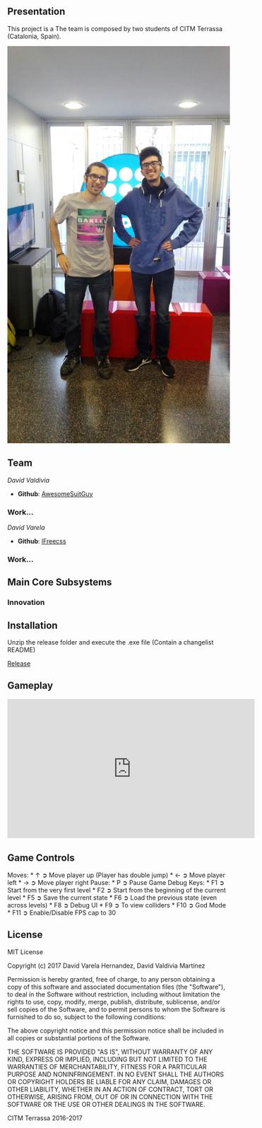 ## Presentation

This project is a  The team is composed by two students of CITM Terrassa (Catalonia, Spain).

![Group](977152a3-fc96-4be5-8137-84fe3d451d3f.jpg)

## Team

_David Valdivia_
* **Github**: [AwesomeSuitGuy](https://github.com/AwesomeSuitGuy)
### Work...

_David Varela_
* **Github**: [lFreecss](https://github.com/lFreecss)
### Work...

## Main Core Subsystems

### Innovation

## Installation

Unzip the release folder and execute the .exe file (Contain a changelist README)

[Release](https://github.com/lFreecss/Gunbird/releases/tag/1.0)

## Gameplay
<iframe width="560" height="315" src="https://www.youtube.com/watch?v=ICWjs-c_sjg" frameborder="0" allowfullscreen></iframe>

## Game Controls

   Moves:
     * ↑ ➲ Move player up (Player has double jump)
     * ← ➲ Move player left
     * → ➲ Move player right
   Pause:
     * P ➲ Pause Game
   Debug Keys:
     * F1 ➲ Start from the very first level
     * F2 ➲ Start from the beginning of the current level
     * F5 ➲ Save the current state
     * F6 ➲ Load the previous state (even across levels)
     * F8 ➲ Debug UI
     * F9 ➲ To view colliders
     * F10 ➲ God Mode
     * F11 ➲ Enable/Disable FPS cap to 30   
     
## License

MIT License

Copyright (c) 2017 David Varela Hernandez, David Valdivia Martínez

Permission is hereby granted, free of charge, to any person obtaining a copy
of this software and associated documentation files (the "Software"), to deal
in the Software without restriction, including without limitation the rights
to use, copy, modify, merge, publish, distribute, sublicense, and/or sell
copies of the Software, and to permit persons to whom the Software is
furnished to do so, subject to the following conditions:

The above copyright notice and this permission notice shall be included in all
copies or substantial portions of the Software.

THE SOFTWARE IS PROVIDED "AS IS", WITHOUT WARRANTY OF ANY KIND, EXPRESS OR
IMPLIED, INCLUDING BUT NOT LIMITED TO THE WARRANTIES OF MERCHANTABILITY,
FITNESS FOR A PARTICULAR PURPOSE AND NONINFRINGEMENT. IN NO EVENT SHALL THE
AUTHORS OR COPYRIGHT HOLDERS BE LIABLE FOR ANY CLAIM, DAMAGES OR OTHER
LIABILITY, WHETHER IN AN ACTION OF CONTRACT, TORT OR OTHERWISE, ARISING FROM,
OUT OF OR IN CONNECTION WITH THE SOFTWARE OR THE USE OR OTHER DEALINGS IN THE
SOFTWARE.
     
     
    
CITM Terrassa 2016-2017
